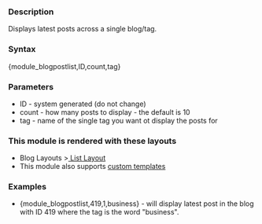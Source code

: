 <div class="description">
<h3 class="skiptoc">Description</h3>
<p>Displays latest posts across a single blog/tag.</p>
</div>
<div id="syntax">
<h3>Syntax</h3>
<p>{<span>module_blogpostlist,ID,count,tag</span>}</p>
</div>
<div id="parameters">
<h3>Parameters</h3>
<ul>
    <li>ID - system generated (do not change)</li>
    <li>count - how many posts to display - the default is 10</li>
    <li>tag - name of the single tag you want ot display the posts for</li>
</ul>
</div>
<div id="layouts">
<h3>This module is rendered with these layouts</h3>
<ul>
    <li>Blog Layouts &gt;<a href="http://knowledgebase6.businesscatalyst.com/kb/modules-and-tags-reference/layouts/Blogs/blog-post-list-layout"> List Layout</a></li>
    <li>This module also supports <a href="http://knowledgebase6.businesscatalyst.com/kb/modules-and-tags-reference/layouts/custom-templates">custom templates</a></li>
</ul>
</div>
<div id="Examples">
<h3>Examples</h3>
<ul>
    <li>
    {<span>module_blogpostlist,419,1,business</span>} - will display latest post in the blog with ID 419 where the tag is the word "business".
    </li>
</ul>
</div>
